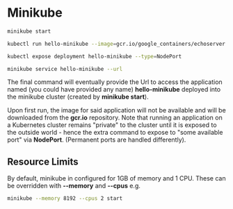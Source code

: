 # Minikube

```bash
minikube start

kubectl run hello-minikube --image=gcr.io/google_containers/echoserver:1.4 --port=8080

kubectl expose deployment hello-minikube --type=NodePort

minikube service hello-minikube --url
```

The final command will eventually provide the Url to access the application named (you could have provided any name) **hello-minikube** deployed into the minikube cluster (created by **minikube start**).

Upon first run, the image for said application will not be available and will be downloaded from the **gcr.io** repository.
Note that running an application on a Kubernetes cluster remains "private" to the cluster until it is exposed to the outside world - hence the extra command to expose to "some available port" via **NodePort**.
(Permanent ports are handled differently).

## Resource Limits

By default, minikube in configured for 1GB of memory and 1 CPU. These can be overridden with **--memory** and **--cpus** e.g.

```bash
minikube --memory 8192 --cpus 2 start
```

